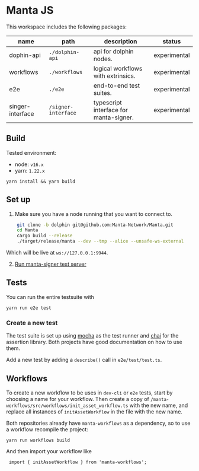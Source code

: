 # Manta JS

This workspace includes the following packages:

|    name          |       path          |        description                      |     status    |
|------------------|---------------------|-----------------------------------------|---------------|
| dophin-api       | `./dolphin-api`     |  api for dolphin nodes.                 |  experimental |
| workflows        | `./workflows`       |  logical workflows with extrinsics.     |  experimental |
| e2e              | `./e2e`             |  end-to-end test suites.                |  experimental |
| singer-interface | `/signer-interface` |  typescript interface for manta-signer. |  experimental |

## Build
Tested environment:
* node: `v16.x`
* yarn: `1.22.x`

```yarn install && yarn build```

## Set up

1. Make sure you have a node running that you want to connect to.

```bash
    git clone -b dolphin git@github.com:Manta-Network/Manta.git
    cd Manta
    cargo build --release
    ./target/release/manta --dev --tmp --alice --unsafe-ws-external
```

Which will be live at `ws://127.0.0.1:9944`.

2. [Run manta-signer test server](https://github.com/Manta-Network/manta-signer/tree/master/examples)


## Tests
You can run the entire testsuite with

```yarn run e2e test```


### Create a new test
The test suite is set up using [mocha](https://mochajs.org/) as the test runner and [chai](https://www.chaijs.com/) for the assertion library.
Both projects have good documentation on how to use them.

Add a new test by adding a `describe()` call in `e2e/test/test.ts`.


## Workflows
To create a new workflow to be uses in `dev-cli` or `e2e` tests,
start by choosing a name for your workflow. Then create a copy of
`/manta-workflows/src/workflows/init_asset_workflow.ts` with the new name, and
replace all instances of `initAssetWorkflow` in the file with the new name.

Both repositories already have `manta-workflows` as a dependency, so to use a
workflow recompile the project:

```yarn run workflows build```

And then import your workflow like

``` import { initAssetWorkflow } from 'manta-workflows';```
